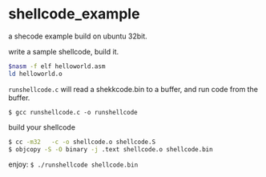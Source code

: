 # shellcode_example

a shecode example build on ubuntu 32bit.

write a sample shellcode, build it.
```sh
$nasm -f elf helloworld.asm
ld helloworld.o
```

`runshellcode.c` will read a shekkcode.bin to a buffer, and run code from the buffer.

`$ gcc runshellcode.c -o runshellcode`

build your shellcode
```sh
$ cc -m32   -c -o shellcode.o shellcode.S
$ objcopy -S -O binary -j .text shellcode.o shellcode.bin
```

enjoy:
`$ ./runshellcode shellcode.bin`

